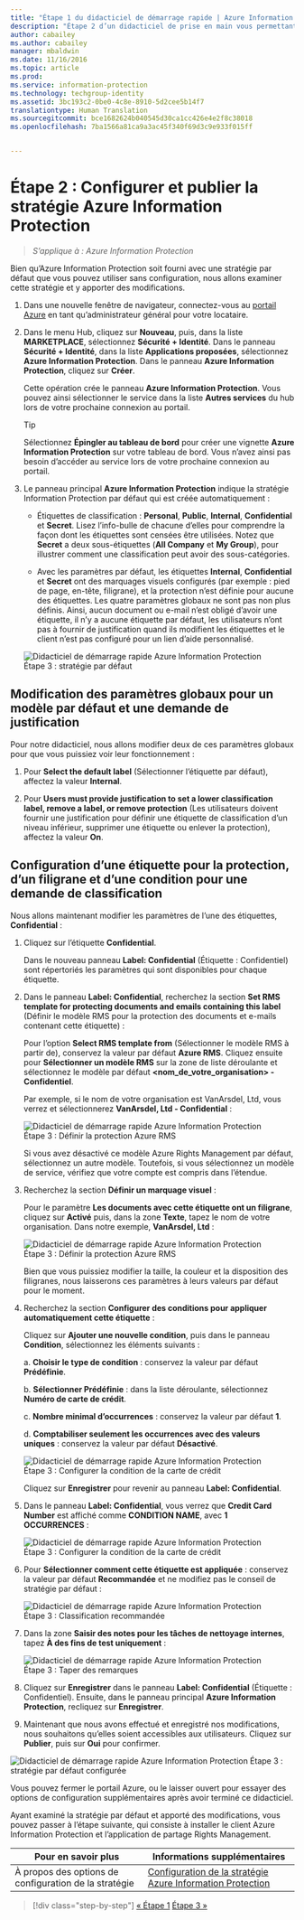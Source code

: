 ```yaml
---
title: "Étape 1 du didacticiel de démarrage rapide | Azure Information Protection"
description: "Étape 2 d’un didacticiel de prise en main vous permettant de tester rapidement Microsoft Azure Information Protection dans votre organisation en environ 30 minutes."
author: cabailey
ms.author: cabailey
manager: mbaldwin
ms.date: 11/16/2016
ms.topic: article
ms.prod: 
ms.service: information-protection
ms.technology: techgroup-identity
ms.assetid: 3bc193c2-0be0-4c8e-8910-5d2cee5b14f7
translationtype: Human Translation
ms.sourcegitcommit: bce1682624b040545d30ca1cc426e4e2f8c38018
ms.openlocfilehash: 7ba1566a81ca9a3ac45f340f69d3c9e933f015ff


---
```


# <a name="step-2-configure-and-publish-the-azure-information-protection-policy"></a>Étape 2 : Configurer et publier la stratégie Azure Information Protection

>*S’applique à : Azure Information Protection*

Bien qu’Azure Information Protection soit fourni avec une stratégie par défaut que vous pouvez utiliser sans configuration, nous allons examiner cette stratégie et y apporter des modifications.

1. Dans une nouvelle fenêtre de navigateur, connectez-vous au [portail Azure](https://portal.azure.com) en tant qu’administrateur général pour votre locataire.

2. Dans le menu Hub, cliquez sur **Nouveau**, puis, dans la liste **MARKETPLACE**, sélectionnez **Sécurité + Identité**. Dans le panneau **Sécurité + Identité**, dans la liste **Applications proposées**, sélectionnez **Azure Information Protection**. Dans le panneau **Azure Information Protection**, cliquez sur **Créer**.

    Cette opération crée le panneau **Azure Information Protection**. Vous pouvez ainsi sélectionner le service dans la liste **Autres services** du hub lors de votre prochaine connexion au portail. 

    > [!TIP] 
    > Sélectionnez **Épingler au tableau de bord** pour créer une vignette **Azure Information Protection** sur votre tableau de bord. Vous n’avez ainsi pas besoin d’accéder au service lors de votre prochaine connexion au portail.

3.  Le panneau principal **Azure Information Protection** indique la stratégie Information Protection par défaut qui est créée automatiquement :
    
    - Étiquettes de classification : **Personal**, **Public**, **Internal**, **Confidential** et **Secret**. Lisez l’info-bulle de chacune d’elles pour comprendre la façon dont les étiquettes sont censées être utilisées. Notez que **Secret** a deux sous-étiquettes (**All Company** et **My Group**), pour illustrer comment une classification peut avoir des sous-catégories.

    - Avec les paramètres par défaut, les étiquettes **Internal**, **Confidential** et **Secret** ont des marquages visuels configurés (par exemple : pied de page, en-tête, filigrane), et la protection n’est définie pour aucune des étiquettes. Les quatre paramètres globaux ne sont pas non plus définis. Ainsi, aucun document ou e-mail n’est obligé d’avoir une étiquette, il n’y a aucune étiquette par défaut, les utilisateurs n’ont pas à fournir de justification quand ils modifient les étiquettes et le client n’est pas configuré pour un lien d’aide personnalisé.

    ![Didacticiel de démarrage rapide Azure Information Protection Étape 3 : stratégie par défaut](../media/info-protect-policy.png)

## <a name="changing-the-global-settings-for-a-default-template-and-prompt-for-justification"></a>Modification des paramètres globaux pour un modèle par défaut et une demande de justification

Pour notre didacticiel, nous allons modifier deux de ces paramètres globaux pour que vous puissiez voir leur fonctionnement :

1. Pour **Select the default label** (Sélectionner l’étiquette par défaut), affectez la valeur **Internal**.

2. Pour **Users must provide justification to set a lower classification label, remove a label, or remove protection** (Les utilisateurs doivent fournir une justification pour définir une étiquette de classification d’un niveau inférieur, supprimer une étiquette ou enlever la protection), affectez la valeur **On**.

## <a name="configuring-a-label-for-protection-a-watermark-and-a-condition-to-prompt-for-classification"></a>Configuration d’une étiquette pour la protection, d’un filigrane et d’une condition pour une demande de classification

Nous allons maintenant modifier les paramètres de l’une des étiquettes, **Confidential** :

1. Cliquez sur l’étiquette **Confidential**. 
    
    Dans le nouveau panneau **Label: Confidential** (Étiquette : Confidentiel) sont répertoriés les paramètres qui sont disponibles pour chaque étiquette. 

2. Dans le panneau **Label: Confidential**, recherchez la section **Set RMS template for protecting documents and emails containing this label** (Définir le modèle RMS pour la protection des documents et e-mails contenant cette étiquette) :
    
    Pour l’option **Select RMS template from** (Sélectionner le modèle RMS à partir de), conservez la valeur par défaut **Azure RMS**. Cliquez ensuite pour **Sélectionner un modèle RMS** sur la zone de liste déroulante et sélectionnez le modèle par défaut **\<nom_de_votre_organisation> - Confidentiel**. 
    
    Par exemple, si le nom de votre organisation est VanArsdel, Ltd, vous verrez et sélectionnerez **VanArsdel, Ltd - Confidential** : 
    
    ![Didacticiel de démarrage rapide Azure Information Protection Étape 3 : Définir la protection Azure RMS](../media/step2-select-rms-template.png)
    
    Si vous avez désactivé ce modèle Azure Rights Management par défaut, sélectionnez un autre modèle. Toutefois, si vous sélectionnez un modèle de service, vérifiez que votre compte est compris dans l’étendue.
    
3. Recherchez la section **Définir un marquage visuel** :
    
    Pour le paramètre **Les documents avec cette étiquette ont un filigrane**, cliquez sur **Activé** puis, dans la zone **Texte**, tapez le nom de votre organisation. Dans notre exemple, **VanArsdel, Ltd** : 
    
    ![Didacticiel de démarrage rapide Azure Information Protection Étape 3 : Définir la protection Azure RMS](../media/step2-configure-watermark.png)
    
    Bien que vous puissiez modifier la taille, la couleur et la disposition des filigranes, nous laisserons ces paramètres à leurs valeurs par défaut pour le moment.
    
4. Recherchez la section **Configurer des conditions pour appliquer automatiquement cette étiquette** :
    
    Cliquez sur **Ajouter une nouvelle condition**, puis dans le panneau **Condition**, sélectionnez les éléments suivants :
    
    a. **Choisir le type de condition** : conservez la valeur par défaut **Prédéfinie**.
    
    b. **Sélectionner Prédéfinie** : dans la liste déroulante, sélectionnez **Numéro de carte de crédit**.
    
    c. **Nombre minimal d’occurrences** : conservez la valeur par défaut **1**.
    
    d. **Comptabiliser seulement les occurrences avec des valeurs uniques** : conservez la valeur par défaut **Désactivé**.
    
    ![Didacticiel de démarrage rapide Azure Information Protection Étape 3 : Configurer la condition de la carte de crédit](../media/step2-configure-condition.png)
    
    Cliquez sur **Enregistrer** pour revenir au panneau **Label: Confidential**.

5. Dans le panneau **Label: Confidential**, vous verrez que **Credit Card Number** est affiché comme **CONDITION NAME**, avec **1** **OCCURRENCES** :
    
    ![Didacticiel de démarrage rapide Azure Information Protection Étape 3 : Configurer la condition de la carte de crédit](../media/step2-see-condition.png)

6. Pour **Sélectionner comment cette étiquette est appliquée** : conservez la valeur par défaut **Recommandée** et ne modifiez pas le conseil de stratégie par défaut :
    
    ![Didacticiel de démarrage rapide Azure Information Protection Étape 3 : Classification recommandée](../media/step2-keep-recommended.png)

7. Dans la zone **Saisir des notes pour les tâches de nettoyage internes**, tapez **À des fins de test uniquement** :
    
    ![Didacticiel de démarrage rapide Azure Information Protection Étape 3 : Taper des remarques](../media/step2-type-notes.png)

8. Cliquez sur **Enregistrer** dans le panneau **Label: Confidential** (Étiquette : Confidentiel). Ensuite, dans le panneau principal **Azure Information Protection**, recliquez sur **Enregistrer**.

9. Maintenant que nous avons effectué et enregistré nos modifications, nous souhaitons qu’elles soient accessibles aux utilisateurs. Cliquez sur **Publier**, puis sur **Oui** pour confirmer.

![Didacticiel de démarrage rapide Azure Information Protection Étape 3 : stratégie par défaut configurée](../media/info-protect-policy-configured.png)

Vous pouvez fermer le portail Azure, ou le laisser ouvert pour essayer des options de configuration supplémentaires après avoir terminé ce didacticiel.

Ayant examiné la stratégie par défaut et apporté des modifications, vous pouvez passer à l’étape suivante, qui consiste à installer le client Azure Information Protection et l’application de partage Rights Management.

|Pour en savoir plus|Informations supplémentaires|
|--------------------------------|--------------------------|
|À propos des options de configuration de la stratégie|[Configuration de la stratégie Azure Information Protection](../deploy-use/configure-policy.md)|


>[!div class="step-by-step"]
[&#171; Étape 1](infoprotect-tutorial-step1.md)
[Étape 3 &#187;](infoprotect-tutorial-step3.md)


<!--HONumber=Nov16_HO3-->


